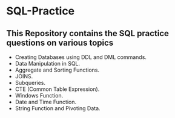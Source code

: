 # SQL-Practice


## This Repository contains the SQL practice questions on various topics

- Creating Databases using DDL and DML commands.
- Data Manipulation in SQL.
- Aggregate and Sorting Functions.
- JOINS.
- Subqueries.
- CTE (Common Table Expression).
- Windows Function.
- Date and Time Function.
- String Function and Pivoting Data.
